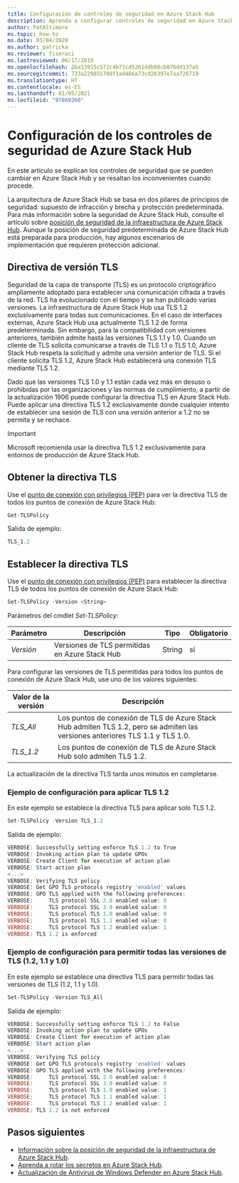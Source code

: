 ```yaml
---
title: Configuración de controles de seguridad en Azure Stack Hub
description: Aprenda a configurar controles de seguridad en Azure Stack Hub.
author: PatAltimore
ms.topic: how-to
ms.date: 03/04/2020
ms.author: patricka
ms.reviewer: fiseraci
ms.lastreviewed: 06/17/2019
ms.openlocfilehash: 2ba13915c572c4b71cd5261ddb08cb876dd137a5
ms.sourcegitcommit: 733a22985570df1ad466a73cd26397e7aa726719
ms.translationtype: HT
ms.contentlocale: es-ES
ms.lasthandoff: 01/05/2021
ms.locfileid: "97869260"
---
```

# <a name="configure-azure-stack-hub-security-controls"></a>Configuración de los controles de seguridad de Azure Stack Hub

En este artículo se explican los controles de seguridad que se pueden cambiar en Azure Stack Hub y se resaltan los inconvenientes cuando procede.

La arquitectura de Azure Stack Hub se basa en dos pilares de principios de seguridad: supuesto de infracción y brecha y protección predeterminada. Para más información sobre la seguridad de Azure Stack Hub, consulte el artículo sobre [posición de seguridad de la infraestructura de Azure Stack Hub](azure-stack-security-foundations.md). Aunque la posición de seguridad predeterminada de Azure Stack Hub está preparada para producción, hay algunos escenarios de implementación que requieren protección adicional.

## <a name="tls-version-policy"></a>Directiva de versión TLS

Seguridad de la capa de transporte (TLS) es un protocolo criptográfico ampliamente adoptado para establecer una comunicación cifrada a través de la red. TLS ha evolucionado con el tiempo y se han publicado varias versiones. La infraestructura de Azure Stack Hub usa TLS 1.2 exclusivamente para todas sus comunicaciones. En el caso de interfaces externas, Azure Stack Hub usa actualmente TLS 1.2 de forma predeterminada. Sin embargo, para la compatibilidad con versiones anteriores, también admite hasta las versiones TLS 1.1 y 1.0. Cuando un cliente de TLS solicita comunicarse a través de TLS 1.1 o TLS 1.0, Azure Stack Hub respeta la solicitud y admite una versión anterior de TLS. Si el cliente solicita TLS 1.2, Azure Stack Hub establecerá una conexión TLS mediante TLS 1.2.

Dado que las versiones TLS 1.0 y 1.1 están cada vez más en desuso o prohibidas por las organizaciones y las normas de cumplimiento, a partir de la actualización 1906 puede configurar la directiva TLS en Azure Stack Hub. Puede aplicar una directiva TLS 1.2 exclusivamente donde cualquier intento de establecer una sesión de TLS con una versión anterior a 1.2 no se permita y se rechace.

> [!IMPORTANT]
> Microsoft recomienda usar la directiva TLS 1.2 exclusivamente para entornos de producción de Azure Stack Hub.

## <a name="get-tls-policy"></a>Obtener la directiva TLS

Use el [punto de conexión con privilegios (PEP)](azure-stack-privileged-endpoint.md) para ver la directiva TLS de todos los puntos de conexión de Azure Stack Hub:

```powershell
Get-TLSPolicy
```

Salida de ejemplo:

```powershell
TLS_1.2
```

## <a name="set-tls-policy"></a>Establecer la directiva TLS

Use el [punto de conexión con privilegios (PEP)](azure-stack-privileged-endpoint.md) para establecer la directiva TLS de todos los puntos de conexión de Azure Stack Hub:

```powershell
Set-TLSPolicy -Version <String>
```

Parámetros del cmdlet *Set-TLSPolicy*:

| Parámetro | Descripción | Tipo | Obligatorio |
|-----|-----|-----|-----|
| *Versión* | Versiones de TLS permitidas en Azure Stack Hub | String | sí |

Para configurar las versiones de TLS permitidas para todos los puntos de conexión de Azure Stack Hub, use uno de los valores siguientes:

| Valor de la versión | Descripción |
|-------|-------|
| *TLS_All* | Los puntos de conexión de TLS de Azure Stack Hub admiten TLS 1.2, pero se admiten las versiones anteriores TLS 1.1 y TLS 1.0. |
| *TLS_1.2* | Los puntos de conexión de TLS de Azure Stack Hub solo admiten TLS 1.2. |

La actualización de la directiva TLS tarda unos minutos en completarse.

### <a name="enforce-tls-12-configuration-example"></a>Ejemplo de configuración para aplicar TLS 1.2

En este ejemplo se establece la directiva TLS para aplicar solo TLS 1.2.

```powershell
Set-TLSPolicy -Version TLS_1.2
```

Salida de ejemplo:

```powershell
VERBOSE: Successfully setting enforce TLS 1.2 to True
VERBOSE: Invoking action plan to update GPOs
VERBOSE: Create Client for execution of action plan
VERBOSE: Start action plan
<...>
VERBOSE: Verifying TLS policy
VERBOSE: Get GPO TLS protocols registry 'enabled' values
VERBOSE: GPO TLS applied with the following preferences:
VERBOSE:     TLS protocol SSL 2.0 enabled value: 0
VERBOSE:     TLS protocol SSL 3.0 enabled value: 0
VERBOSE:     TLS protocol TLS 1.0 enabled value: 0
VERBOSE:     TLS protocol TLS 1.1 enabled value: 0
VERBOSE:     TLS protocol TLS 1.2 enabled value: 1
VERBOSE: TLS 1.2 is enforced
```

### <a name="allow-all-versions-of-tls-12-11-and-10-configuration-example"></a>Ejemplo de configuración para permitir todas las versiones de TLS (1.2, 1.1 y 1.0)

En este ejemplo se establece una directiva TLS para permitir todas las versiones de TLS (1.2, 1.1 y 1.0).

```powershell
Set-TLSPolicy -Version TLS_All
```

Salida de ejemplo:

```powershell
VERBOSE: Successfully setting enforce TLS 1.2 to False
VERBOSE: Invoking action plan to update GPOs
VERBOSE: Create Client for execution of action plan
VERBOSE: Start action plan
<...>
VERBOSE: Verifying TLS policy
VERBOSE: Get GPO TLS protocols registry 'enabled' values
VERBOSE: GPO TLS applied with the following preferences:
VERBOSE:     TLS protocol SSL 2.0 enabled value: 0
VERBOSE:     TLS protocol SSL 3.0 enabled value: 0
VERBOSE:     TLS protocol TLS 1.0 enabled value: 1
VERBOSE:     TLS protocol TLS 1.1 enabled value: 1
VERBOSE:     TLS protocol TLS 1.2 enabled value: 1
VERBOSE: TLS 1.2 is not enforced
```

## <a name="next-steps"></a>Pasos siguientes

- [Información sobre la posición de seguridad de la infraestructura de Azure Stack Hub](azure-stack-security-foundations.md).
- [Aprenda a rotar los secretos en Azure Stack Hub](azure-stack-rotate-secrets.md).
- [Actualización de Antivirus de Windows Defender en Azure Stack Hub](azure-stack-security-av.md).
